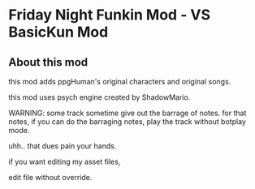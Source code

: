# Friday Night Funkin Mod - VS BasicKun Mod

## About this mod

this mod adds ppgHuman's original characters and original songs.

this mod uses psych engine created by ShadowMario.

WARNING: some track sometime give out the barrage of notes.
for that notes, if you can do the barraging notes, play the track without botplay mode. 

uhh.. that dues pain your hands.

if you want editing my asset files,

edit file without override.